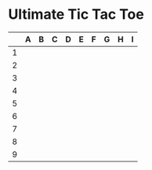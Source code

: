 # Ultimate Tic Tac Toe

|   | A | B | C | D | E | F | G | H | I |
| - | - | - | - | - | - | - | - | - | - |
| 1 |   |   |   |   |   |   |   |   |   |
| 2 |   |   |   |   |   |   |   |   |   |
| 3 |   |   |   |   |   |   |   |   |   |
| 4 |   |   |   |   |   |   |   |   |   |
| 5 |   |   |   |   |   |   |   |   |   |
| 6 |   |   |   |   |   |   |   |   |   |
| 7 |   |   |   |   |   |   |   |   |   |
| 8 |   |   |   |   |   |   |   |   |   |
| 9 |   |   |   |   |   |   |   |   |   |
